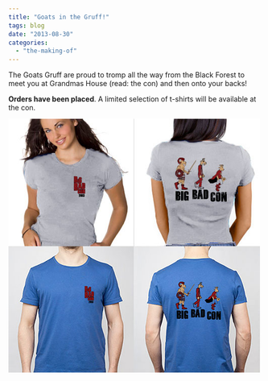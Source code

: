 ```yaml
---
title: "Goats in the Gruff!"
tags: blog
date: "2013-08-30"
categories: 
  - "the-making-of"
---
```


The Goats Gruff are proud to tromp all the way from the Black Forest to meet you at Grandmas House (read: the con) and then onto your backs!

**Orders have been placed**. A limited selection of t-shirts will be available at the con.

![BBC_Shirt_Mockup_01](images/BBC_Shirt_Mockup_01.jpg)
